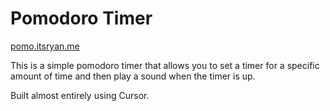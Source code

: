 # Pomodoro Timer

[pomo.itsryan.me](https://pomo.itsryan.me)

This is a simple pomodoro timer that allows you to set a timer for a specific amount of time and then play a sound when the timer is up.

Built almost entirely using Cursor.
